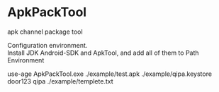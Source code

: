 # ApkPackTool
apk channel package tool

Configuration environment.  
Install JDK Android-SDK and ApkTool, and add all of them to Path Environment

use-age ApkPackTool.exe ./example/test.apk ./example/qipa.keystore door123 qipa ./example/templete.txt



